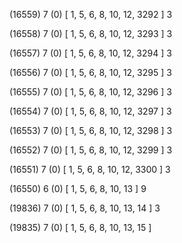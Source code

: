 (16559) 7 (0) [ 1, 5, 6, 8, 10, 12, 3292 ] 3 


(16558) 7 (0) [ 1, 5, 6, 8, 10, 12, 3293 ] 3 


(16557) 7 (0) [ 1, 5, 6, 8, 10, 12, 3294 ] 3 


(16556) 7 (0) [ 1, 5, 6, 8, 10, 12, 3295 ] 3 


(16555) 7 (0) [ 1, 5, 6, 8, 10, 12, 3296 ] 3 


(16554) 7 (0) [ 1, 5, 6, 8, 10, 12, 3297 ] 3 


(16553) 7 (0) [ 1, 5, 6, 8, 10, 12, 3298 ] 3 


(16552) 7 (0) [ 1, 5, 6, 8, 10, 12, 3299 ] 3 


(16551) 7 (0) [ 1, 5, 6, 8, 10, 12, 3300 ] 3 


(16550) 6 (0) [ 1, 5, 6, 8, 10, 13 ] 9 


(19836) 7 (0) [ 1, 5, 6, 8, 10, 13, 14 ] 3 


(19835) 7 (0) [ 1, 5, 6, 8, 10, 13, 15 ]  

